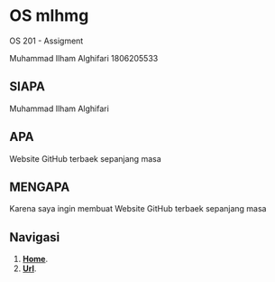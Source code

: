 # OS mlhmg
OS 201 - Assigment

Muhammad Ilham Alghifari
1806205533

## SIAPA
Muhammad Ilham Alghifari

## APA
Website GitHub terbaek sepanjang masa

## MENGAPA
Karena saya ingin membuat Website GitHub terbaek sepanjang masa

## Navigasi
1. [**Home**](https://mlhmg.github.io/os201/).
2. [**Url**](https://mlhmg.github.io/os201/url).
